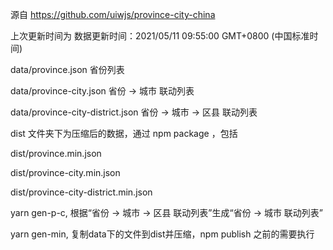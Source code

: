 源自 https://github.com/uiwjs/province-city-china

上次更新时间为 数据更新时间：2021/05/11 09:55:00 GMT+0800 (中国标准时间)


data/province.json 省份列表

data/province-city.json 省份 -> 城市 联动列表

data/province-city-district.json 省份 -> 城市 -> 区县 联动列表

dist 文件夹下为压缩后的数据，通过 npm package ，包括

dist/province.min.json

dist/province-city.min.json

dist/province-city-district.min.json


yarn gen-p-c, 根据“省份 -> 城市 -> 区县 联动列表”生成“省份 -> 城市 联动列表”

yarn gen-min, 复制data下的文件到dist并压缩，npm publish 之前的需要执行
